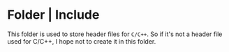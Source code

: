 # Folder | Include
This folder is used to store header files for `C/C++`.
So if it's not a header file used for C/C++, I hope not to create it in this folder.